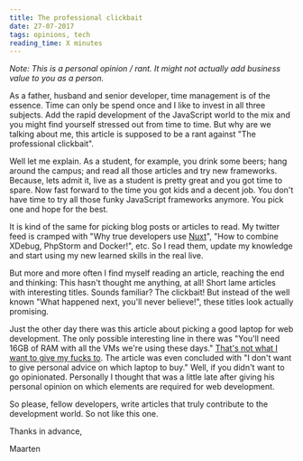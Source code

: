 ```yaml
---
title: The professional clickbait
date: 27-07-2017
tags: opinions, tech
reading_time: X minutes
---
```


*Note: This is a personal opinion / rant. It might not actually add business
value to you as a person.*

As a father, husband and senior developer, time management is of the essence.
Time can only be spend once and I like to invest in all three subjects. Add the
rapid development of the JavaScript world to the mix and you might find yourself
stressed out from time to time. But why are we talking about me, this article
is supposed to be a rant against "The professional clickbait".

Well let me explain. As a student, for example, you drink some beers; hang
around the campus; and read all those articles and try new frameworks. Because,
lets admit it, live as a student is pretty great and you got time to spare. Now
fast forward to the time you got kids and a decent job. You don't have time to
try all those funky JavaScript frameworks anymore. You pick one and hope for the
best.

It is kind of the same for picking blog posts or articles to read. My twitter
feed is cramped with "Why true developers use [Nuxt][1]", "How to combine
XDebug, PhpStorm and Docker!", etc. So I read them, update my knowledge and
start using my new learned skills in the real live.

But more and more often I find myself reading an article, reaching the end and
thinking: This hasn't thought me anything, at all! Short lame articles with
interesting titles. Sounds familiar? The clickbait! But instead of the well
known "What happened next, you'll never believe!", these titles look actually
promising.

Just the other day there was this article about picking a good laptop for web development. The only possible interesting line in there was "You'll need 16GB
of RAM with all the VMs we're using these days." [That's not what I want to give
my fucks to][2]. The article was even concluded with "I don't want to give personal advice on which laptop to buy." Well, if you didn't want to go opinionated.
Personally I thought that was a little late after giving his personal opinion on
which elements are required for web development.

So please, fellow developers, write articles that truly contribute to the
development world. So not like this one.

Thanks in advance,

Maarten

[1]: https://nuxtjs.org/
[2]: https://www.youtube.com/watch?v=GwRzjFQa_Og
